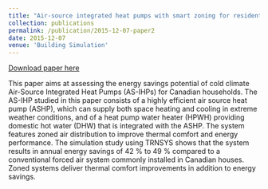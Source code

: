 ```yaml
---
title: "Air-source integrated heat pumps with smart zoning for residential space and water heating in cold climate"
collection: publications
permalink: /publication/2015-12-07-paper2
date: 2015-12-07
venue: 'Building Simulation'
---
```


[Download paper here](http://kuzha.github.io/files/kunzhang-p2015.pdf)

This paper aims at assessing the energy savings potential of cold climate Air-Source Integrated Heat Pumps (AS-IHPs) for Canadian households. The AS-IHP studied in this paper consists of a highly efficient air source heat pump (ASHP), which can supply both space heating and cooling in extreme weather conditions, and of a heat pump water heater (HPWH) providing domestic hot water (DHW) that is integrated with the ASHP. The system features zoned air distribution to improve thermal comfort and energy performance. The simulation study using TRNSYS shows that the system results in annual energy savings of 42 % to 49 % compared to a conventional forced air system commonly installed in Canadian houses. Zoned systems deliver thermal comfort improvements in addition to energy savings.

